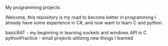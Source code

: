 My programming projects

Welcome, this repository is my road to become better in programming
I already have some experience in C#, and now want to learn C and python.

basicRAT - my beginning in learning sockets and windows API in C
pythonPractice - small projects utilizing new things I learned
